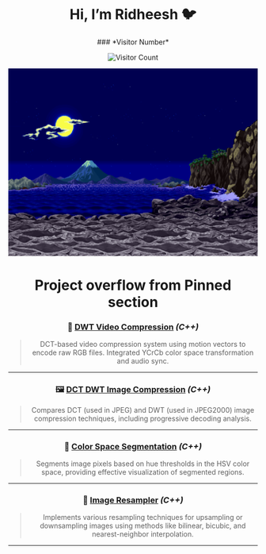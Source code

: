 <div align="center">
<h1> Hi, I’m Ridheesh 🐦 </h1> 
  
<div align="center">
### *Visitor Number* 

![Visitor Count](https://profile-counter.glitch.me/{RidheeshAmarthya}/count.svg)

<img src="https://github.com/RidheeshAmarthya/RidheeshAmarthya/blob/main/wallpaper.gif">

# **Project overflow from Pinned section**

### 🎥 **[DWT Video Compression](https://github.com/RidheeshAmarthya/DWT-VideoCompression)** *(C++)*  
> DCT-based video compression system using motion vectors to encode raw RGB files. Integrated YCrCb color space transformation and audio sync.
---

### 🖼️ **[DCT DWT Image Compression](https://github.com/RidheeshAmarthya/DCT-DWT-compression)** *(C++)*  
> Compares DCT (used in JPEG) and DWT (used in JPEG2000) image compression techniques, including progressive decoding analysis.

---

### 🎨 **[Color Space Segmentation](https://github.com/RidheeshAmarthya/color-space-segmentation)** *(C++)*  
> Segments image pixels based on hue thresholds in the HSV color space, providing effective visualization of segmented regions.

---

### 🔗 **[Image Resampler](https://github.com/RidheeshAmarthya/image-resampler)** *(C++)*  
> Implements various resampling techniques for upsampling or downsampling images using methods like bilinear, bicubic, and nearest-neighbor interpolation.

---

</div>

<style>
.typing::after {
  content: "Building Systems..."; 
  display: inline-block;
  overflow: hidden;
  white-space: nowrap;
  border-right: 2px solid black;
  animation: typing 3s steps(20, end) infinite alternate, blink 0.5s step-end infinite;
}

@keyframes typing {
  from { width: 0; }
  to { width: 100%; }
}

@keyframes blink {
  50% { border-color: transparent; }
}
</style>
